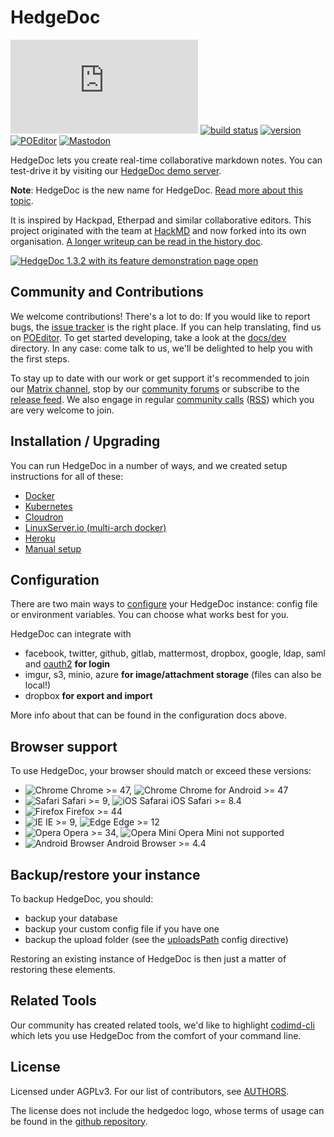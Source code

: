 # HedgeDoc

[![#HedgeDoc on matrix.org][matrix.org-image]][matrix.org-url]
[![build status][travis-image]][travis-url]
[![version][github-version-badge]][github-release-page]
[![POEditor][poeditor-image]][poeditor-url]
[![Mastodon][social-mastodon-image]][social-mastodon]

HedgeDoc lets you create real-time collaborative markdown notes. You can test-drive
it by visiting our [HedgeDoc demo server][hedgedoc-demo].

**Note**: HedgeDoc is the new name for HedgeDoc. [Read more about this topic](https://github.com/codimd/server/issues/452).

It is inspired by Hackpad, Etherpad and similar collaborative editors. This
project originated with the team at [HackMD](https://hackmd.io) and now forked
into its own organisation. [A longer writeup can be read in the history doc](docs/history.md).

[![HedgeDoc 1.3.2 with its feature demonstration page open](docs/images/HedgeDoc-1.3.2-features.png)][hedgedoc-demo-features]

## Community and Contributions

We welcome contributions! There's a lot to do: If you would like to report bugs,
the [issue tracker][github-issue-tracker] is the right place. If you can help
translating, find us on [POEditor][poeditor-url]. To get started developing,
take a look at the [docs/dev](docs/dev) directory. In any case: come talk to us,
we'll be delighted to help you with the first steps.

To stay up to date with our work or get support it's recommended to join our
[Matrix channel][matrix.org-url], stop by our [community forums][hedgedoc-community]
or subscribe to the [release feed][github-release-feed]. We also engage in
regular [community calls][hedgedoc-community-calls] ([RSS](https://community.hedgedoc.org/t/codimd-community-call/19.rss)) which you are very welcome to join.

## Installation / Upgrading

You can run HedgeDoc in a number of ways, and we created setup instructions for
all of these:

- [Docker](docs/setup/docker.md)
- [Kubernetes](docs/setup/kubernetes.md)
- [Cloudron](docs/setup/cloudron.md)
- [LinuxServer.io (multi-arch docker)](docs/setup/docker-linuxserver.md)
- [Heroku](docs/setup/heroku.md)
- [Manual setup](docs/setup/manual-setup.md)

## Configuration

There are two main ways to [configure](docs/configuration.md) your HedgeDoc instance:
config file or environment variables. You can choose what works best for you.

HedgeDoc can integrate with

- facebook, twitter, github, gitlab, mattermost, dropbox, google, ldap, saml and [oauth2](docs/guides/auth/oauth.md) **for login**
- imgur, s3, minio, azure **for image/attachment storage** (files can also be local!)
- dropbox **for export and import**

More info about that can be found in the configuration docs above.

## Browser support

To use HedgeDoc, your browser should match or exceed these versions:

- ![Chrome](https://raw.githubusercontent.com/alrra/browser-logos/HEAD/src/chrome/chrome_24x24.png) Chrome >= 47, ![Chrome](https://raw.githubusercontent.com/alrra/browser-logos/HEAD/src/chrome/chrome_24x24.png) Chrome for Android >= 47
- ![Safari](https://raw.githubusercontent.com/alrra/browser-logos/HEAD/src/safari/safari_24x24.png) Safari >= 9, ![iOS Safarai](https://raw.githubusercontent.com/alrra/browser-logos/HEAD/src/safari-ios/safari-ios_24x24.png) iOS Safari >= 8.4
- ![Firefox](https://raw.githubusercontent.com/alrra/browser-logos/HEAD/src/firefox/firefox_24x24.png) Firefox >= 44
- ![IE](https://raw.githubusercontent.com/alrra/browser-logos/HEAD/src/archive/internet-explorer_9-11/internet-explorer_9-11_24x24.png) IE >= 9, ![Edge](https://raw.githubusercontent.com/alrra/browser-logos/HEAD/src/edge/edge_24x24.png) Edge >= 12
- ![Opera](https://raw.githubusercontent.com/alrra/browser-logos/HEAD/src/opera/opera_24x24.png) Opera >= 34, ![Opera Mini](https://raw.githubusercontent.com/alrra/browser-logos/HEAD/src/opera-mini/opera-mini_24x24.png) Opera Mini not supported
- ![Android Browser](https://raw.githubusercontent.com/alrra/browser-logos/HEAD/src/android-webview-beta/android-webview-beta_24x24.png) Android Browser >= 4.4

## Backup/restore your instance

To backup HedgeDoc, you should:

- backup your database
- backup your custom config file if you have one
- backup the upload folder (see the [uploadsPath](./docs/configuration.md#hedgedoc-paths-stuff) config directive) 

Restoring an existing instance of HedgeDoc is then just a matter of restoring these elements.

## Related Tools

Our community has created related tools, we'd like to highlight [codimd-cli](https://github.com/codimd/cli)
which lets you use HedgeDoc from the comfort of your command line.

## License

Licensed under AGPLv3. For our list of contributors, see [AUTHORS](AUTHORS).

The license does not include the hedgedoc logo, whose terms of usage can be found in the [github repository](https://github.com/codimd/hedgedoc-logo).

[matrix.org-image]: https://img.shields.io/matrix/hedgedoc:matrix.org?logo=matrix&server_fqdn=matrix.org
[matrix.org-url]: https://matrix.to/#/#hedgedoc:matrix.org
[travis-image]: https://travis-ci.org/codimd/server.svg?branch=master
[travis-url]: https://travis-ci.org/codimd/server
[github-version-badge]: https://img.shields.io/github/release/codimd/server.svg
[github-release-page]: https://github.com/codimd/server/releases
[github-release-feed]: https://github.com/codimd/server/releases.atom
[github-issue-tracker]: https://github.com/codimd/server/issues/
[poeditor-image]: https://img.shields.io/badge/POEditor-translate-blue.svg
[poeditor-url]: https://poeditor.com/join/project/1OpGjF2Jir
[hedgedoc-demo]: https://demo.hedgedoc.org
[hedgedoc-demo-features]: https://demo.hedgedoc.org/features
[hedgedoc-community]: https://community.hedgedoc.org
[hedgedoc-community-calls]: https://community.hedgedoc.org/t/codimd-community-call/19
[social-mastodon]: https://social.hedgedoc.org/mastodon
[social-mastodon-image]: https://img.shields.io/mastodon/follow/18547?domain=https%3A%2F%2Fsocial.snopyta.org&style=social
